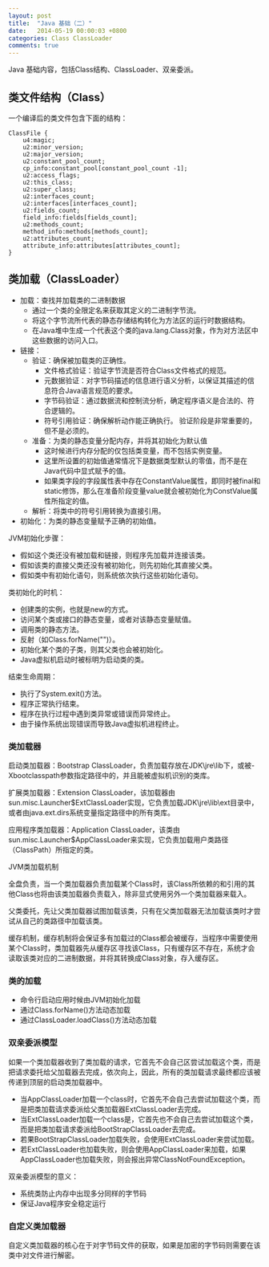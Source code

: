 ```yaml
---
layout: post
title:  "Java 基础（二）"
date:   2014-05-19 00:00:03 +0800
categories: Class ClassLoader
comments: true
---
```


Java 基础内容，包括Class结构、ClassLoader、双亲委派。



## 类文件结构（Class）
一个编译后的类文件包含下面的结构：
```
ClassFile {
    u4:magic;
    u2:minor_version;
    u2:major_version;
    u2:constant_pool_count;
    cp_info:constant_pool[constant_pool_count -1];
    u2:access_flags;
    u2:this_class;
    u2:super_class;
    u2:interfaces_count;
    u2:interfaces[interfaces_count];
    u2:fields_count;
    field_info:fields[fields_count];
    u2:methods_count;
    method_info:methods[methods_count];
    u2:attributes_count;
    attribute_info:attributes[attributes_count];
}
```
## 类加载（ClassLoader）
* 加载：查找并加载类的二进制数据
    * 通过一个类的全限定名来获取其定义的二进制字节流。
    * 将这个字节流所代表的静态存储结构转化为方法区的运行时数据结构。
    * 在Java堆中生成一个代表这个类的java.lang.Class对象，作为对方法区中这些数据的访问入口。
* 链接：
    * 验证：确保被加载类的正确性。
        * 文件格式验证：验证字节流是否符合Class文件格式的规范。
        * 元数据验证：对字节码描述的信息进行语义分析，以保证其描述的信息符合Java语言规范的要求。
        * 字节码验证：通过数据流和控制流分析，确定程序语义是合法的、符合逻辑的。
        * 符号引用验证：确保解析动作能正确执行。
    验证阶段是非常重要的，但不是必须的。
    * 准备：为类的静态变量分配内存，并将其初始化为默认值
        * 这时候进行内存分配的仅包括类变量，而不包括实例变量。
        * 这里所设置的初始值通常情况下是数据类型默认的零值，而不是在Java代码中显式赋予的值。
        * 如果类字段的字段属性表中存在ConstantValue属性，即同时被final和static修饰，那么在准备阶段变量value就会被初始化为ConstValue属性所指定的值。
    * 解析：将类中的符号引用转换为直接引用。
* 初始化：为类的静态变量赋予正确的初始值。

JVM初始化步骤：
* 假如这个类还没有被加载和链接，则程序先加载并连接该类。
* 假如该类的直接父类还没有被初始化，则先初始化其直接父类。
* 假如类中有初始化语句，则系统依次执行这些初始化语句。

类初始化的时机：
* 创建类的实例，也就是new的方式。
* 访问某个类或接口的静态变量，或者对该静态变量赋值。
* 调用类的静态方法。
* 反射（如Class.forName("")）。
* 初始化某个类的子类，则其父类也会被初始化。
* Java虚拟机启动时被标明为启动类的类。

结束生命周期：
* 执行了System.exit()方法。
* 程序正常执行结束。
* 程序在执行过程中遇到类异常或错误而异常终止。
* 由于操作系统出现错误而导致Java虚拟机进程终止。

### 类加载器
启动类加载器：Bootstrap ClassLoader，负责加载存放在JDK\jre\lib下，或被-Xbootclasspath参数指定路径中的，并且能被虚拟机识别的类库。

扩展类加载器：Extension ClassLoader，该加载器由sun.misc.Launcher$ExtClassLoader实现，它负责加载JDK\jre\lib\ext目录中，或者由java.ext.dirs系统变量指定路径中的所有类库。

应用程序类加载器：Application ClassLoader，该类由sun.misc.Launcher$AppClassLoader来实现，它负责加载用户类路径（ClassPath）所指定的类。

JVM类加载机制

全盘负责，当一个类加载器负责加载某个Class时，该Class所依赖的和引用的其他Class也将由该类加载器负责载入，除非显式使用另外一个类加载器来载入。

父类委托，先让父类加载器试图加载该类，只有在父类加载器无法加载该类时才尝试从自己的类路径中加载该类。

缓存机制，缓存机制将会保证多有加载过的Class都会被缓存，当程序中需要使用某个Class时，类加载器先从缓存区寻找该Class，只有缓存区不存在，系统才会读取该类对应的二进制数据，并将其转换成Class对象，存入缓存区。

### 类的加载
* 命令行启动应用时候由JVM初始化加载
* 通过Class.forName()方法动态加载
* 通过ClassLoader.loadClass()方法动态加载

### 双亲委派模型
如果一个类加载器收到了类加载的请求，它首先不会自己区尝试加载这个类，而是把请求委托给父加载器去完成，依次向上，因此，所有的类加载请求最终都应该被传递到顶层的启动类加载器中。
* 当AppClassLoader加载一个class时，它首先不会自己去尝试加载这个类，而是把类加载请求委派给父类加载器ExtClassLoader去完成。
* 当ExtClassLoader加载一个class是，它首先也不会自己去尝试加载这个类，而是把类加载请求委派给BootStrapClassLoader去完成。
* 若果BootStrapClassLoader加载失败，会使用ExtClassLoader来尝试加载。
* 若ExtClassLoader也加载失败，则会使用AppClassLoader来加载，如果AppClassLoader也加载失败，则会报出异常ClassNotFoundException。

双亲委派模型的意义：
* 系统类防止内存中出现多分同样的字节码
* 保证Java程序安全稳定运行

### 自定义类加载器
自定义类加载器的核心在于对字节码文件的获取，如果是加密的字节码则需要在该类中对文件进行解密。
